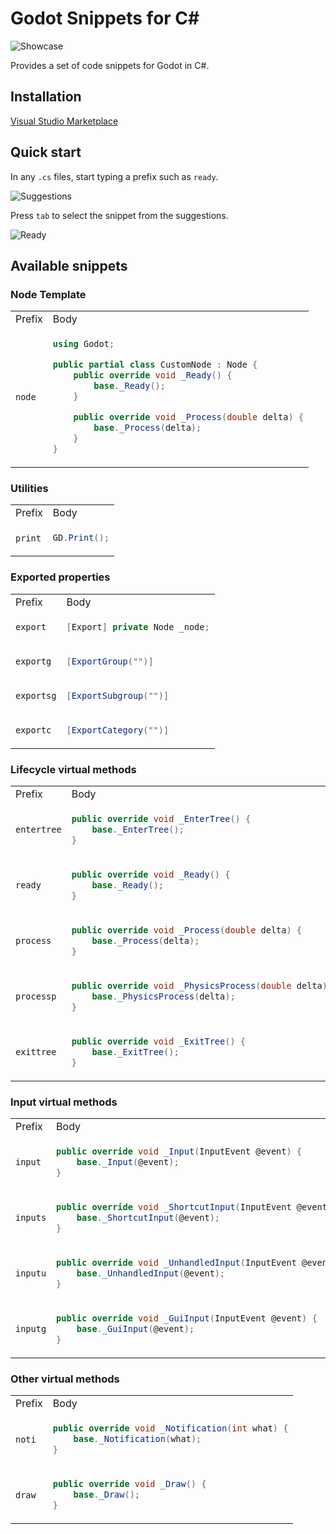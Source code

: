 # Godot Snippets for C#

![Showcase](docs/images/showcase.gif)

Provides a set of code snippets for Godot in C#.

## Installation

[Visual Studio Marketplace](https://marketplace.visualstudio.com/items?itemName=altamkp.godot-snippets-vscode-csharp)

## Quick start

In any `.cs` files, start typing a prefix such as `ready`.

![Suggestions](docs/images/suggestions.png)

Press `tab` to select the snippet from the suggestions.

![Ready](docs/images/ready.png)

## Available snippets

### Node Template

<table>
<tr>
<td> Prefix </td> <td> Body </td>
</tr>
<tr>
<td>

`node`

</td>
<td>

```csharp
using Godot;

public partial class CustomNode : Node {
    public override void _Ready() {
        base._Ready();
    }

    public override void _Process(double delta) {
        base._Process(delta);
    }
}
```

</td>
</tr>
</table>

### Utilities

<table>
<tr>
<td> Prefix </td> <td> Body </td>
</tr>
<tr>
<td>

`print`

</td>
<td>

```csharp
GD.Print();
```

</td>
</tr>
</table>

### Exported properties

<table>
<tr>
<td> Prefix </td> <td> Body </td>
</tr>
<tr>
<td>

`export`

</td>
<td>

```csharp
[Export] private Node _node;
```

</td>
</tr>
<tr>
<td>

`exportg`

</td>
<td>

```csharp
[ExportGroup("")]
```

</td>
</tr>
<tr>
<td>

`exportsg`

</td>
<td>

```csharp
[ExportSubgroup("")]
```

</td>
</tr>
<tr>
<td>

`exportc`

</td>
<td>

```csharp
[ExportCategory("")]
```

</td>
</tr>
</table>

### Lifecycle virtual methods

<table>
<tr>
<td> Prefix </td> <td> Body </td>
</tr>
<tr>
<td>

`entertree`

</td>
<td>

```csharp
public override void _EnterTree() {
    base._EnterTree();
}
```

</td>
</tr>
<tr>
<td>

`ready`

</td>
<td>

```csharp
public override void _Ready() {
    base._Ready();
}
```

</td>
</tr>
<tr>
<td>

`process`

</td>
<td>

```csharp
public override void _Process(double delta) {
    base._Process(delta);
}
```

</td>
</tr>
<tr>
<td>

`processp`

</td>
<td>

```csharp
public override void _PhysicsProcess(double delta) {
    base._PhysicsProcess(delta);
}
```

</td>
</tr>
<tr>
<td>

`exittree`

</td>
<td>

```csharp
public override void _ExitTree() {
    base._ExitTree();
}
```

</td>
</tr>
</table>

### Input virtual methods

<table>
<tr>
<td> Prefix </td> <td> Body </td>
</tr>
<tr>
<td>

`input`

</td>
<td>

```csharp
public override void _Input(InputEvent @event) {
    base._Input(@event);
}
```

</td>
</tr>
<tr>
<td>

`inputs`

</td>
<td>

```csharp
public override void _ShortcutInput(InputEvent @event) {
    base._ShortcutInput(@event);
}
```

</td>
</tr>
<tr>
<td>

`inputu`

</td>
<td>

```csharp
public override void _UnhandledInput(InputEvent @event) {
    base._UnhandledInput(@event);
}
```

</td>
</tr>
<tr>
<td>

`inputg`

</td>
<td>

```csharp
public override void _GuiInput(InputEvent @event) {
    base._GuiInput(@event);
}
```

</td>
</tr>
</table>

### Other virtual methods

<table>
<tr>
<td> Prefix </td> <td> Body </td>
</tr>
<tr>
<td>

`noti`

</td>
<td>

```csharp
public override void _Notification(int what) {
    base._Notification(what);
}
```

</td>
</tr>
<tr>
<td>

`draw`

</td>
<td>

```csharp
public override void _Draw() {
    base._Draw();
}
```

</td>
</tr>
</table>
